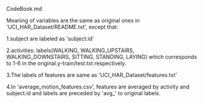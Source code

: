 CodeBook.md

Meaning of variables are the same as original ones in 'UCI_HAR_Dataset/README.txt', except that:

1.subject are labeled as 'subject.id'

2.activities: labels(WALKING, WALKING_UPSTAIRS, WALKING_DOWNSTAIRS, SITTING, STANDING, LAYING) which corresponds to 1-6 in the original.y-train/test.txt respectively.

3.The labels of features are same as 'UCI_HAR_Dataset/features.txt'

4.In 'average_motion_features.csv', features are averaged by activity and subject.id and labels are preceded by 'avg_' to original labels.
